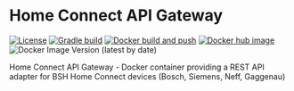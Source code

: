 # Home Connect API Gateway

[![License](https://img.shields.io/badge/License-Apache%202.0-blue.svg)](https://opensource.org/licenses/Apache-2.0)
[![Gradle build](https://github.com/larmic-iot/home-connect-api-gateway/actions/workflows/gradle-build.yml/badge.svg)](https://github.com/larmic-iot/home-connect-api-gateway/actions/workflows/gradle-build.yml)
[![Docker build and push](https://github.com/larmic-iot/home-connect-api-gateway/actions/workflows/docker-build-push.yml/badge.svg)](https://github.com/larmic-iot/home-connect-api-gateway/actions/workflows/docker-build-push.yml)
[![Docker hub image](https://img.shields.io/docker/image-size/larmic/home-connect-api-gateway?label=dockerhub)](https://hub.docker.com/repository/docker/larmic/home-connect-api-gateway)
![Docker Image Version (latest by date)](https://img.shields.io/docker/v/larmic/home-connect-api-gateway)

Home Connect API Gateway - Docker container providing a REST API adapter for BSH Home Connect devices (Bosch, Siemens, Neff, Gaggenau)

